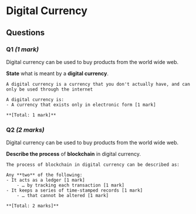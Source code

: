 # Digital Currency
## Questions
### Q1 _(1 mark)_
Digital currency can be used to buy products from the world wide web.

**State** what is meant by a **digital currency**.
```ad-partial
A digital currency is a currency that you don't actually have, and can only be used through the internet
```
```ad-mark
A digital currency is:
- A currency that exists only in electronic form [1 mark]

**[Total: 1 mark]**
```
### Q2 _(2 marks)_
Digital currency can be used to buy products from the world wide web.

**Describe the process** of **blockchain** in digital currency.
```ad-mark
The process of blockchain in digital currency can be described as:

Any **two** of the following:
- It acts as a ledger [1 mark]
    - … by tracking each transaction [1 mark]
- It keeps a series of time-stamped records [1 mark]
    - … that cannot be altered [1 mark]
        
**[Total: 2 marks]**
```